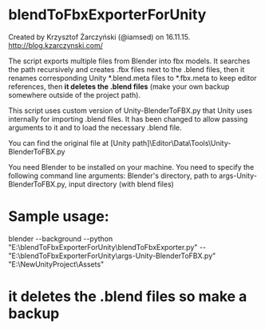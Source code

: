# blendToFbxExporterForUnity

Created by Krzysztof Żarczyński (@iamsed) on 16.11.15.
http://blog.kzarczynski.com/

The script exports multiple files from Blender into fbx models. 
It searches the path recursively and creates .fbx files next to the .blend files, then it renames corresponding Unity *.blend.meta files to *.fbx.meta to keep editor references, then <b>it deletes the .blend files</b> (make your own backup somewhere outside of the project path).

This script uses custom version of Unity-BlenderToFBX.py that Unity uses internally for importing .blend files. It has been changed to allow passing arguments to it and to load the necessary .blend file.

You can find the original file at [Unity path]\Editor\Data\Tools\Unity-BlenderToFBX.py

You need Blender to be installed on your machine. 
You need to specify the following command line arguments: 
Blender's directory, path to args-Unity-BlenderToFBX.py, input directory (with blend files) 

# Sample usage:

blender --background --python "E:\blendToFbxExporterForUnity\blendToFbxExporter.py" -- "E:\blendToFbxExporterForUnity\args-Unity-BlenderToFBX.py" "E:\NewUnityProject\Assets"	

# it deletes the .blend files so make a backup